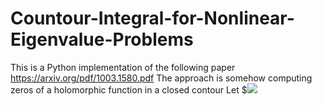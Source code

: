 # Countour-Integral-for-Nonlinear-Eigenvalue-Problems

This is a Python implementation of the following paper https://arxiv.org/pdf/1003.1580.pdf
The approach is somehow computing zeros of a holomorphic function in a closed contour
Let $<img src="https://render.githubusercontent.com/render/math?math=T(z)v = 0">
